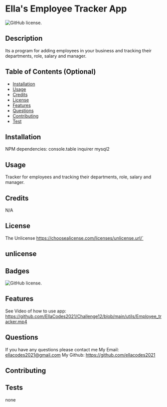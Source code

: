 # Ella's Employee Tracker App
   ![GitHub license](https://img.shields.io/badge/license-The%20Unlicense-blue.svg).

  ## Description
  
  Its a program for adding employees in your business and tracking their departments, role, salary and manager. 

  ## Table of Contents (Optional)
  
  
  * [Installation](#installation)
  * [Usage](#usage)
  * [Credits](#credits)
  * [License](#license)
  * [Features](#features)
  * [Questions](#questions)
  * [Contributing](#Contributing)
  * [Test](#test)
  
  

  ## Installation
  
  NPM dependencies: 
            console.table
            inquirer
            mysql2
  
  ## Usage 
  
  
  Tracker for employees and tracking their departments, role, salary and manager.
  
  
  ## Credits
  
  N/A 
  
  ## License
  The Unlicense
  https://choosealicense.com/licenses/unlicense.url/`

unlicense
  ---
  
  
  ## Badges
  ![GitHub license](https://img.shields.io/badge/license-The%20Unlicense-blue.svg).
  
  ## Features
  
  See Video of how to use app: https://github.com/EllaCodes2021/Challenge12/blob/main/utils/Employee_tracker.mp4

  ## Questions
  If you have any questions please contact me
  My Email: <ellacodes2021@gmail.com> 
  My Github: https://github.com/ellacodes2021

  ## Contributing
  
   

  ## Tests
  none 
  
